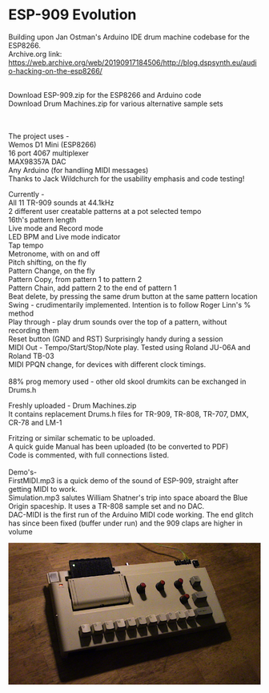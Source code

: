 # ESP-909 Evolution
Building upon Jan Ostman's Arduino IDE drum machine codebase for the ESP8266. <br>
Archive.org link:<br>
https://web.archive.org/web/20190917184506/http://blog.dspsynth.eu/audio-hacking-on-the-esp8266/ <br>
<br>

Download ESP-909.zip for the ESP8266 and Arduino code <br>
Download Drum Machines.zip for various alternative sample sets <br>
<br>
<br>

The project uses - <br>
Wemos D1 Mini (ESP8266) <br>
16 port 4067 multiplexer <br>
MAX98357A DAC <br>
Any Arduino (for handling MIDI messages) <br>
Thanks to Jack Wildchurch for the usability emphasis and code testing!

Currently - <br>
All 11 TR-909 sounds at 44.1kHz <br>
2 different user creatable patterns at a pot selected tempo <br>
16th's pattern length <br>
Live mode and Record mode  <br>
LED BPM and Live mode indicator <br>
Tap tempo <br>
Metronome, with on and off <br>
Pitch shifting, on the fly <br>
Pattern Change, on the fly <br>
Pattern Copy, from pattern 1 to pattern 2 <br>
Pattern Chain, add pattern 2 to the end of pattern 1 <br>
Beat delete, by pressing the same drum button at the same pattern location <br>
Swing - crudimentarily implemented. Intention is to follow Roger Linn's % method <br>
Play through - play drum sounds over the top of a pattern, without recording them <br>
Reset button (GND and RST) Surprisingly handy during a session <br>
MIDI Out - Tempo/Start/Stop/Note play. Tested using Roland JU-06A and Roland TB-03 <br>
MIDI PPQN change, for devices with different clock timings. <br> 
<br>
88% prog memory used - other old skool drumkits can be exchanged in Drums.h <br>

Freshly uploaded - Drum Machines.zip <br>
It contains replacement Drums.h files for TR-909, TR-808, TR-707, DMX, CR-78 and LM-1 <br>

Fritzing or similar schematic to be uploaded. <br>
A quick guide Manual has been uploaded (to be converted to PDF) <br>
Code is commented, with full connections listed. <br><br>
Demo's- <br>
FirstMIDI.mp3 is a quick demo of the sound of ESP-909, straight after getting MIDI to work. <br>
Simulation.mp3 salutes William Shatner's trip into space aboard the Blue Origin spaceship. It uses a TR-808 sample set and no DAC.<br>
DAC-MIDI is the first run of the Arduino MIDI code working. The end glitch has since been fixed (buffer under run) and the 909 claps are higher in volume <br>


<img src ="./ESP-909_s.JPG" raw=true />
